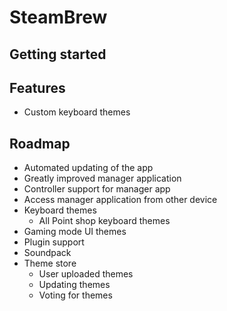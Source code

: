 # SteamBrew

## Getting started

## Features
- Custom keyboard themes

## Roadmap
- Automated updating of the app
- Greatly improved manager application
- Controller support for manager app
- Access manager application from other device
- Keyboard themes
    - All Point shop keyboard themes
- Gaming mode UI themes
- Plugin support
- Soundpack 
- Theme store
    - User uploaded themes
    - Updating themes 
    - Voting for themes